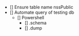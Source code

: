 
- [] Ensure table name nssPublic
- [] Automate query of testing db
	- [] Powershell
		- [] .schema
		- [] .dump